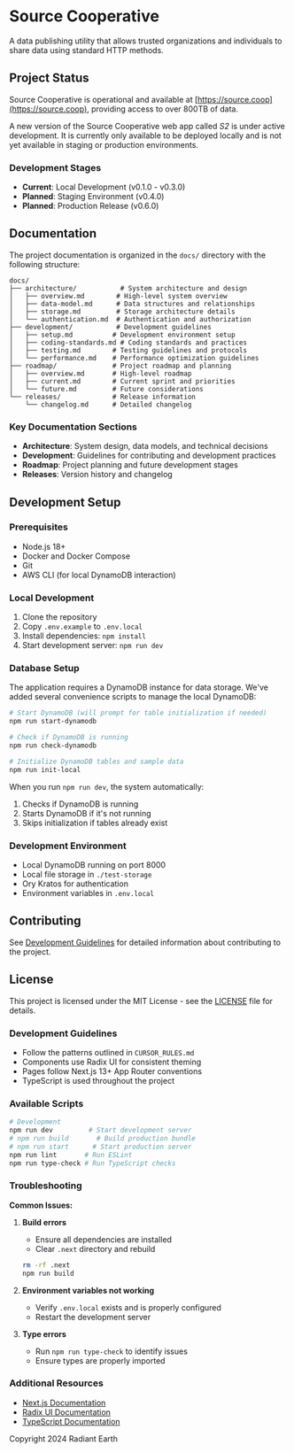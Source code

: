 # Source Cooperative 

A data publishing utility that allows trusted organizations and individuals to share data using standard HTTP methods.

## Project Status

Source Cooperative is operational and available at [https://source.coop](https://source.coop), providing access to over 800TB of data. 

A new version of the Source Cooperative web app called *S2* is under active development. It is currently only available to be deployed locally and is not yet available in staging or production environments.

### Development Stages
- **Current**: Local Development (v0.1.0 - v0.3.0)
- **Planned**: Staging Environment (v0.4.0)
- **Planned**: Production Release (v0.6.0)

## Documentation

The project documentation is organized in the `docs/` directory with the following structure:

```
docs/
├── architecture/           # System architecture and design
│   ├── overview.md        # High-level system overview
│   ├── data-model.md      # Data structures and relationships
│   ├── storage.md         # Storage architecture details
│   └── authentication.md  # Authentication and authorization
├── development/           # Development guidelines
│   ├── setup.md          # Development environment setup
│   ├── coding-standards.md # Coding standards and practices
│   ├── testing.md        # Testing guidelines and protocols
│   └── performance.md    # Performance optimization guidelines
├── roadmap/              # Project roadmap and planning
│   ├── overview.md       # High-level roadmap
│   ├── current.md        # Current sprint and priorities
│   └── future.md         # Future considerations
└── releases/             # Release information
    └── changelog.md      # Detailed changelog
```

### Key Documentation Sections

- **Architecture**: System design, data models, and technical decisions
- **Development**: Guidelines for contributing and development practices
- **Roadmap**: Project planning and future development stages
- **Releases**: Version history and changelog

## Development Setup

### Prerequisites
- Node.js 18+
- Docker and Docker Compose
- Git
- AWS CLI (for local DynamoDB interaction)

### Local Development
1. Clone the repository
2. Copy `.env.example` to `.env.local`
3. Install dependencies: `npm install`
4. Start development server: `npm run dev`

### Database Setup
The application requires a DynamoDB instance for data storage. We've added several convenience scripts to manage the local DynamoDB:

```bash
# Start DynamoDB (will prompt for table initialization if needed)
npm run start-dynamodb

# Check if DynamoDB is running
npm run check-dynamodb

# Initialize DynamoDB tables and sample data
npm run init-local
```

When you run `npm run dev`, the system automatically:
1. Checks if DynamoDB is running
2. Starts DynamoDB if it's not running
3. Skips initialization if tables already exist

### Development Environment
- Local DynamoDB running on port 8000
- Local file storage in `./test-storage`
- Ory Kratos for authentication
- Environment variables in `.env.local`

## Contributing

See [Development Guidelines](docs/development/coding-standards.md) for detailed information about contributing to the project.

## License

This project is licensed under the MIT License - see the [LICENSE](LICENSE) file for details.

### Development Guidelines

- Follow the patterns outlined in `CURSOR_RULES.md`
- Components use Radix UI for consistent theming
- Pages follow Next.js 13+ App Router conventions
- TypeScript is used throughout the project

### Available Scripts

```bash
# Development
npm run dev         # Start development server
# npm run build       # Build production bundle
# npm run start      # Start production server
npm run lint       # Run ESLint
npm run type-check # Run TypeScript checks
```

### Troubleshooting

**Common Issues:**

1. **Build errors**
   - Ensure all dependencies are installed
   - Clear `.next` directory and rebuild
   ```bash
   rm -rf .next
   npm run build
   ```

2. **Environment variables not working**
   - Verify `.env.local` exists and is properly configured
   - Restart the development server

3. **Type errors**
   - Run `npm run type-check` to identify issues
   - Ensure types are properly imported

### Additional Resources

- [Next.js Documentation](https://nextjs.org/docs)
- [Radix UI Documentation](https://www.radix-ui.com/docs/primitives/overview/introduction)
- [TypeScript Documentation](https://www.typescriptlang.org/docs/)

Copyright 2024 Radiant Earth 